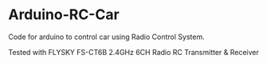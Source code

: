 # Arduino-RC-Car
Code for arduino to control car using Radio Control System.

Tested with FLYSKY FS-CT6B 2.4GHz 6CH Radio RC Transmitter & Receiver
